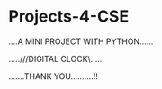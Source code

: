 # Projects-4-CSE


....A MINI PROJECT WITH PYTHON......

.....///DIGITAL CLOCK\\\......



.......THANK YOU..........!!
